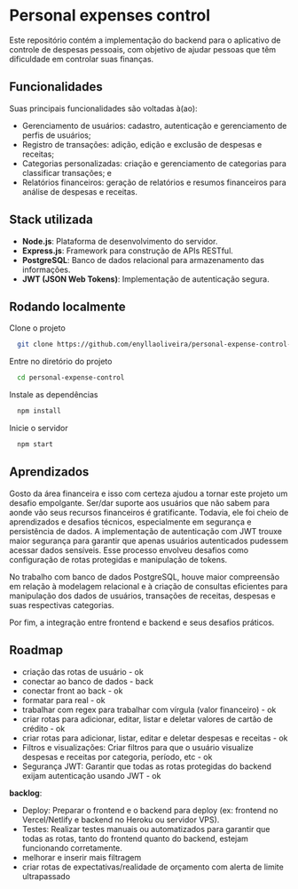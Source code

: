 # Personal expenses control

Este repositório contém a implementação do backend para o aplicativo de controle de despesas pessoais, com objetivo de ajudar pessoas que têm dificuldade em controlar suas finanças.

## Funcionalidades

Suas principais funcionalidades são voltadas à(ao):

- Gerenciamento de usuários: cadastro, autenticação e gerenciamento de perfis de usuários;
- Registro de transações: adição, edição e exclusão de despesas e receitas;
- Categorias personalizadas: criação e gerenciamento de categorias para classificar transações; e
- Relatórios financeiros: geração de relatórios e resumos financeiros para análise de despesas e receitas.

## Stack utilizada

- **Node.js**: Plataforma de desenvolvimento do servidor.
- **Express.js**: Framework para construção de APIs RESTful.
- **PostgreSQL**: Banco de dados relacional para armazenamento das informações.
- **JWT (JSON Web Tokens)**: Implementação de autenticação segura.

## Rodando localmente

Clone o projeto

```bash
  git clone https://github.com/enyllaoliveira/personal-expense-control-back.git
```

Entre no diretório do projeto

```bash
  cd personal-expense-control
```

Instale as dependências

```bash
  npm install
```

Inicie o servidor

```bash
  npm start
```

## Aprendizados

Gosto da área financeira e isso com certeza ajudou a tornar este projeto um desafio empolgante. Ser/dar suporte aos usuários que não sabem para aonde vão seus recursos financeiros é gratificante. 
Todavia, ele foi cheio de aprendizados e desafios técnicos, especialmente em segurança e persistência de dados. A implementação de autenticação com JWT trouxe maior segurança para garantir que apenas usuários autenticados pudessem acessar dados sensíveis. Esse processo envolveu desafios como configuração de rotas protegidas e manipulação de tokens.

No trabalho com banco de dados PostgreSQL, houve maior compreensão em relação à modelagem relacional e à criação de consultas eficientes para manipulação dos dados de usuários, transações de receitas, despesas e suas respectivas categorias. 

Por fim, a integração entre frontend e backend e seus desafios práticos.

## Roadmap

- criação das rotas de usuário - ok
- conectar ao banco de dados - back
- conectar front ao back - ok
- formatar para real - ok
- trabalhar com regex para trabalhar com vírgula (valor financeiro) - ok
- criar rotas para adicionar, editar, listar e deletar valores de cartão de crédito - ok
- criar rotas para adicionar, listar, editar e deletar despesas e receitas - ok
- Filtros e visualizações: Criar filtros para que o usuário visualize despesas e receitas por categoria, período, etc - ok
- Segurança JWT: Garantir que todas as rotas protegidas do backend exijam autenticação usando JWT - ok

**backlog**:
- Deploy: Preparar o frontend e o backend para deploy (ex: frontend no Vercel/Netlify e backend no Heroku ou servidor VPS).
- Testes: Realizar testes manuais ou automatizados para garantir que todas as rotas, tanto do frontend quanto do backend, estejam funcionando corretamente.
- melhorar e inserir mais filtragem
- criar rotas de expectativas/realidade de orçamento com alerta de limite ultrapassado
